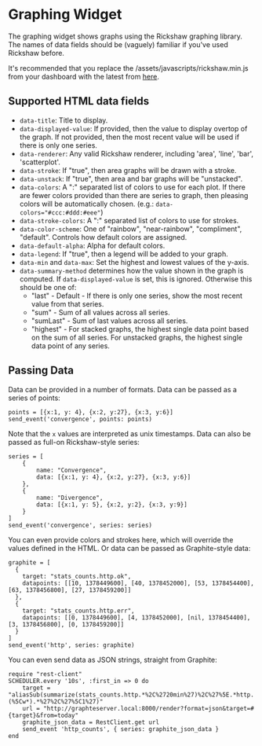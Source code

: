 Graphing Widget
===============

The graphing widget shows graphs using the Rickshaw graphing library.  The names of data fields
should be (vaguely) familiar if you've used Rickshaw before.

It's recommended that you replace the /assets/javascripts/rickshaw.min.js from your dashboard with the latest from [here](https://raw.github.com/shutterstock/rickshaw/master/rickshaw.min.js).

Supported HTML data fields
--------------------------

* `data-title`: Title to display.
* `data-displayed-value`: If provided, then the value to display overtop of the graph.  If not
  provided, then the most recent value will be used if there is only one series.
* `data-renderer`: Any valid Rickshaw renderer, including 'area', 'line', 'bar', 'scatterplot'.
* `data-stroke`: If "true", then area graphs will be drawn with a stroke.
* `data-unstack`: If "true", then area and bar graphs will be "unstacked".
* `data-colors`: A ":" separated list of colors to use for each plot.  If there are fewer colors
  provided than there are series to graph, then pleasing colors will be automatically chosen.  (e.g.:
  `data-colors="#ccc:#ddd:#eee"`)
* `data-stroke-colors`: A ":" separated list of colors to use for strokes.
* `data-color-scheme`: One of "rainbow", "near-rainbow", "compliment", "default".  Controls how
  default colors are assigned.
* `data-default-alpha`: Alpha for default colors.
* `data-legend`: If "true", then a legend will be added to your graph.
* `data-min` and `data-max`: Set the highest and lowest values of the y-axis.
* `data-summary-method` determines how the value shown in the graph is computed.  If
  `data-displayed-value` is set, this is ignored.  Otherwise this should be one of:
  * "last" - Default - If there is only one series, show the most recent value from that series.
  * "sum" - Sum of all values across all series.
  * "sumLast" - Sum of last values across all series.
  * "highest" - For stacked graphs, the highest single data point based on the sum of all series.
    For unstacked graphs, the highest single data point of any series.

Passing Data
------------

Data can be provided in a number of formats.  Data can be passed as a series of points:

    points = [{x:1, y: 4}, {x:2, y:27}, {x:3, y:6}]
    send_event('convergence', points: points)

Note that the `x` values are interpreted as unix timestamps.  Data can also be passed as full-on
Rickshaw-style series:

    series = [
        {
            name: "Convergence",
            data: [{x:1, y: 4}, {x:2, y:27}, {x:3, y:6}]
        },
        {
            name: "Divergence",
            data: [{x:1, y: 5}, {x:2, y:2}, {x:3, y:9}]
        }
    ]
    send_event('convergence', series: series)

You can even provide colors and strokes here, which will override the values defined in the HTML.
Or data can be passed as Graphite-style data:

    graphite = [
      {
        target: "stats_counts.http.ok",
        datapoints: [[10, 1378449600], [40, 1378452000], [53, 1378454400], [63, 1378456800], [27, 1378459200]]
      },
      {
        target: "stats_counts.http.err",
        datapoints: [[0, 1378449600], [4, 1378452000], [nil, 1378454400], [3, 1378456800], [0, 1378459200]]
      }
    ]
    send_event('http', series: graphite)

You can even send data as JSON strings, straight from Graphite:

    require "rest-client"
    SCHEDULER.every '10s', :first_in => 0 do
        target = "aliasSub(summarize(stats_counts.http.*%2C%2720min%27)%2C%27%5E.*http.(%5Cw*).*%27%2C%27%5C1%27)"
        url = "http://graphteserver.local:8000/render?format=json&target=#{target}&from=today"
        graphite_json_data = RestClient.get url
        send_event 'http_counts', { series: graphite_json_data }
    end
